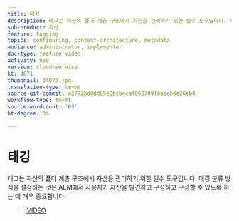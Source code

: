 ```yaml
---
title: 태깅
description: 태그는 자산의 폴더 계층 구조에서 자산을 관리하기 위한 필수 도구입니다. 태깅 분류 방식을 설정하는 것은 AEM에서 사용자가 자산을 발견하고 구성하고 구성할 수 있도록 하는 데 매우 중요합니다.
sub-product: 자산
feature: tagging
topics: configuring, content-architecture, metadata
audience: administrator, implementer
doc-type: feature video
activity: use
version: cloud-service
kt: 4871
thumbnail: 34073.jpg
translation-type: tm+mt
source-git-commit: a2772bd8dd65e8bcb4caf660709f6aceb6e28eb4
workflow-type: tm+mt
source-wordcount: '63'
ht-degree: 3%

---
```



# 태깅

태그는 자산의 폴더 계층 구조에서 자산을 관리하기 위한 필수 도구입니다. 태깅 분류 방식을 설정하는 것은 AEM에서 사용자가 자산을 발견하고 구성하고 구성할 수 있도록 하는 데 매우 중요합니다.

>[!VIDEO](https://video.tv.adobe.com/v/34073/?quality=12&learn=on&hidetitle=true)
